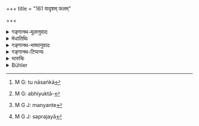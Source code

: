 +++
title = "161 यादृशम् फलम्"

+++

<details><summary>गङ्गानथ-मूलानुवादः</summary>

The man who tries to cross the gloom with the help of bad sons obtains results similar to those obtained by one who tries to cross the water with the help of unsound boats.—(161)
</details>

<details><summary>मेधातिथिः</summary>

क्षेत्रजादीनाम् औरसेन सहोपदेशात् तुल्यत्वासङ्का[^४६३] । तन्निषेधर्थम् इदम् । न तुल्यम् औरसेनोपकारं कर्तुं शक्ताः **कुपुत्राः** क्षेत्रजादयः । असत्य् अपि विशेषश्रवणे प्रकृतत्वाद् एवं व्याख्यानयन्ति । 


[^४६३]:
     M G: tu nāsaṅkā

- <u>अन्ये</u> तु **कुपुत्रान्** अनियुक्तासुतान्[^४६४] मन्यन्ते । 


[^४६४]:
     M G: abhiyuktā-

- एतद् उक्तं भवति । नैतेषु सत्सु पुत्रवान् अहम् इति कृतिनम् आत्मानं मन्येत[^४६५] । किं तर्हि, औरसोत्पादने पुनर् अपि यत्नवता भवितव्यम् । 


[^४६५]:
     M G J: manyante

- **तमः** पारलौकिकं दुष्कृतकर्मजं दुःखम् ऋणापाकरणनिमित्तम् "प्रजया[^४६६] पितृभ्यः" (त्स् ६.३.१०.५) इति ॥ ९.१६१ ॥


[^४६६]:
     M G J: saprajayā
</details>

<details><summary>गङ्गानथ-भाष्यानुवादः</summary>

The ‘*Kṣetraja*’ and other sons having been mentioned along with the ‘legitimate’ son, people might think that all of them stand on the same footing; it is with a view to set aside this notion that the author adds this verse. The sense is that the ‘Kṣetraja’ and other ‘bad sons’ are not capable of rendering the same assistance that is rendered by the ‘legitimate’ son.

Even though the text does not mention anything definite, yet people have explained it to mean this, on the basis of the context. Others, however, have explained the ‘bad sons’ to mean ‘sons of unauthorised women.’

The sense is that even though people have these ‘had sons,’ they should not regard themselves as having sons, they should still continue to make efforts to obtain a ‘legitimate’ son.

‘*Gloom*’—of the other world, due to the man’s past misdeeds, in the shape of not having paid off the debts to his *Pitṛs*,—which could be cleared off only by moans begetting offspring.—(161)
</details>

<details><summary>गङ्गानथ-टिप्पन्यः</summary>

This verse is quoted in *Vyavahāra-Bālambhaṭṭī*, (p. 701).
</details>

<details><summary>भारुचिः</summary>

अनेन लिङ्गेन सर्वे क्षेत्रजादयो ऽपुत्रस्य पुत्रकार्याणि कुर्युः, सर्वे च दायं गृह्णीयुः । कानीनादीनाम् अदायादत्वम् उक्तं पाक्षिकं तद् इति व्याख्यातम् ॥ ९.१६२ ॥
</details>

<details><summary>Bühler</summary>

161	Whatever result a man obtains who (tries to) cross a (sheet of) water in an unsafe boat, even that result obtains he who (tries to) pass the gloom (of the next world) with (the help of) bad (substitutes for a real) son.
</details>
